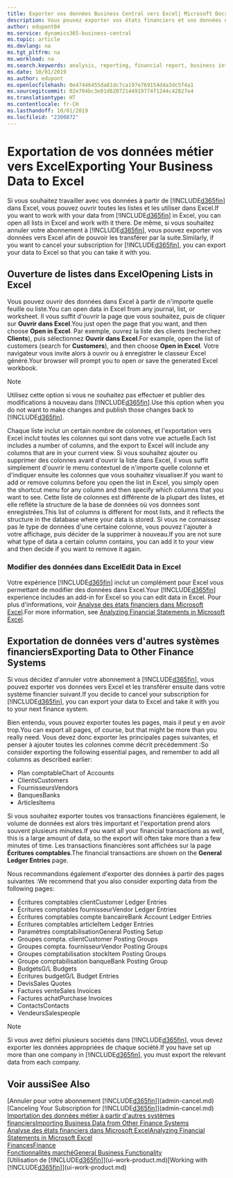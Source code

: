 ```yaml
---
title: Exporter vos données Business Central vers Excel| Microsoft Docs
description: Vous pouvez exporter vos états financiers et vos données de veille économique de Business Central vers Excel, ou ouvrir vos données dans Excel.
author: edupont04
ms.service: dynamics365-business-central
ms.topic: article
ms.devlang: na
ms.tgt_pltfrm: na
ms.workload: na
ms.search.keywords: analysis, reporting, financial report, business intelligence, BI, Excel
ms.date: 10/01/2019
ms.author: edupont
ms.openlocfilehash: 0e47446455da81dc7ca197e769154d4a3dc5f4a1
ms.sourcegitcommit: 02e704bc3e01d62072144919774f1244c42827e4
ms.translationtype: HT
ms.contentlocale: fr-CH
ms.lasthandoff: 10/01/2019
ms.locfileid: "2300872"
---
```

# <a name="exporting-your-business-data-to-excel"></a><span data-ttu-id="8191e-103">Exportation de vos données métier vers Excel</span><span class="sxs-lookup"><span data-stu-id="8191e-103">Exporting Your Business Data to Excel</span></span>
<span data-ttu-id="8191e-104">Si vous souhaitez travailler avec vos données à partir de [!INCLUDE[d365fin](includes/d365fin_md.md)] dans Excel, vous pouvez ouvrir toutes les listes et les utiliser dans Excel.</span><span class="sxs-lookup"><span data-stu-id="8191e-104">If you want to work with your data from [!INCLUDE[d365fin](includes/d365fin_md.md)] in Excel, you can open all lists in Excel and work with it there.</span></span> <span data-ttu-id="8191e-105">De même, si vous souhaitez annuler votre abonnement à [!INCLUDE[d365fin](includes/d365fin_md.md)], vous pouvez exporter vos données vers Excel afin de pouvoir les transférer par la suite.</span><span class="sxs-lookup"><span data-stu-id="8191e-105">Similarly, if you want to cancel your subscription for [!INCLUDE[d365fin](includes/d365fin_md.md)], you can export your data to Excel so that you can take it with you.</span></span>

## <a name="opening-lists-in-excel"></a><span data-ttu-id="8191e-106">Ouverture de listes dans Excel</span><span class="sxs-lookup"><span data-stu-id="8191e-106">Opening Lists in Excel</span></span>
<span data-ttu-id="8191e-107">Vous pouvez ouvrir des données dans Excel à partir de n'importe quelle feuille ou liste.</span><span class="sxs-lookup"><span data-stu-id="8191e-107">You can open data in Excel from any journal, list, or worksheet.</span></span> <span data-ttu-id="8191e-108">Il vous suffit d'ouvrir la page que vous souhaitez, puis de cliquer sur **Ouvrir dans Excel**.</span><span class="sxs-lookup"><span data-stu-id="8191e-108">You just open the page that you want, and then choose **Open in Excel**.</span></span> <span data-ttu-id="8191e-109">Par exemple, ouvrez la liste des clients (recherchez **Clients**), puis sélectionnez **Ouvrir dans Excel**.</span><span class="sxs-lookup"><span data-stu-id="8191e-109">For example, open the list of customers (search for **Customers**), and then choose **Open in Excel**.</span></span> <span data-ttu-id="8191e-110">Votre navigateur vous invite alors à ouvrir ou à enregistrer le classeur Excel généré.</span><span class="sxs-lookup"><span data-stu-id="8191e-110">Your browser will prompt you to open or save the generated Excel workbook.</span></span>  

> [!NOTE]
> <span data-ttu-id="8191e-111">Utilisez cette option si vous ne souhaitez pas effectuer et publier des modifications à nouveau dans [!INCLUDE[d365fin](includes/d365fin_md.md)].</span><span class="sxs-lookup"><span data-stu-id="8191e-111">Use this option when you do not want to make changes and publish those changes back to [!INCLUDE[d365fin](includes/d365fin_md.md)].</span></span>  

<span data-ttu-id="8191e-112">Chaque liste inclut un certain nombre de colonnes, et l'exportation vers Excel inclut toutes les colonnes qui sont dans votre vue actuelle.</span><span class="sxs-lookup"><span data-stu-id="8191e-112">Each list includes a number of columns, and the export to Excel will include any columns that are in your current view.</span></span> <span data-ttu-id="8191e-113">Si vous souhaitez ajouter ou supprimer des colonnes avant d'ouvrir la liste dans Excel, il vous suffit simplement d'ouvrir le menu contextuel de n'importe quelle colonne et d'indiquer ensuite les colonnes que vous souhaitez visualiser.</span><span class="sxs-lookup"><span data-stu-id="8191e-113">If you want to add or remove columns before you open the list in Excel, you simply open the shortcut menu for any column and then specify which columns that you want to see.</span></span> <span data-ttu-id="8191e-114">Cette liste de colonnes est différente de la plupart des listes, et elle reflète la structure de la base de données où vos données sont enregistrées.</span><span class="sxs-lookup"><span data-stu-id="8191e-114">This list of columns is different for most lists, and it reflects the structure in the database where your data is stored.</span></span> <span data-ttu-id="8191e-115">Si vous ne connaissez pas le type de données d'une certaine colonne, vous pouvez l'ajouter à votre affichage, puis décider de la supprimer à nouveau.</span><span class="sxs-lookup"><span data-stu-id="8191e-115">If you are not sure what type of data a certain column contains, you can add it to your view and then decide if you want to remove it again.</span></span>  

### <a name="edit-data-in-excel"></a><span data-ttu-id="8191e-116">Modifier des données dans Excel</span><span class="sxs-lookup"><span data-stu-id="8191e-116">Edit Data in Excel</span></span>
<span data-ttu-id="8191e-117">Votre expérience [!INCLUDE[d365fin](includes/d365fin_md.md)] inclut un complément pour Excel vous permettant de modifier des données dans Excel.</span><span class="sxs-lookup"><span data-stu-id="8191e-117">Your [!INCLUDE[d365fin](includes/d365fin_md.md)] experience includes an add-in for Excel so you can edit data in Excel.</span></span> <span data-ttu-id="8191e-118">Pour plus d'informations, voir [Analyse des états financiers dans Microsoft Excel](finance-analyze-excel.md).</span><span class="sxs-lookup"><span data-stu-id="8191e-118">For more information, see [Analyzing Financial Statements in Microsoft Excel](finance-analyze-excel.md).</span></span>  

## <a name="exporting-data-to-other-finance-systems"></a><span data-ttu-id="8191e-119">Exportation de données vers d'autres systèmes financiers</span><span class="sxs-lookup"><span data-stu-id="8191e-119">Exporting Data to Other Finance Systems</span></span>
<span data-ttu-id="8191e-120">Si vous décidez d'annuler votre abonnement à [!INCLUDE[d365fin](includes/d365fin_md.md)], vous pouvez exporter vos données vers Excel et les transférer ensuite dans votre système financier suivant.</span><span class="sxs-lookup"><span data-stu-id="8191e-120">If you decide to cancel your subscription for [!INCLUDE[d365fin](includes/d365fin_md.md)], you can export your data to Excel and take it with you to your next finance system.</span></span>  

<span data-ttu-id="8191e-121">Bien entendu, vous pouvez exporter toutes les pages, mais il peut y en avoir trop.</span><span class="sxs-lookup"><span data-stu-id="8191e-121">You can export all pages, of course, but that might be more than you really need.</span></span> <span data-ttu-id="8191e-122">Vous devez donc exporter les principales pages suivantes, et penser à ajouter toutes les colonnes comme décrit précédemment :</span><span class="sxs-lookup"><span data-stu-id="8191e-122">So consider exporting the following essential pages, and remember to add all columns as described earlier:</span></span>  

* <span data-ttu-id="8191e-123">Plan comptable</span><span class="sxs-lookup"><span data-stu-id="8191e-123">Chart of Accounts</span></span>  
* <span data-ttu-id="8191e-124">Clients</span><span class="sxs-lookup"><span data-stu-id="8191e-124">Customers</span></span>  
* <span data-ttu-id="8191e-125">Fournisseurs</span><span class="sxs-lookup"><span data-stu-id="8191e-125">Vendors</span></span>  
* <span data-ttu-id="8191e-126">Banques</span><span class="sxs-lookup"><span data-stu-id="8191e-126">Banks</span></span>  
* <span data-ttu-id="8191e-127">Articles</span><span class="sxs-lookup"><span data-stu-id="8191e-127">Items</span></span>  

<span data-ttu-id="8191e-128">Si vous souhaitez exporter toutes vos transactions financières également, le volume de données est alors très important et l'exportation prend alors souvent plusieurs minutes.</span><span class="sxs-lookup"><span data-stu-id="8191e-128">If you want all your financial transactions as well, this is a large amount of data, so the export will often take more than a few minutes of time.</span></span> <span data-ttu-id="8191e-129">Les transactions financières sont affichées sur la page **Écritures comptables**.</span><span class="sxs-lookup"><span data-stu-id="8191e-129">The financial transactions are shown on the **General Ledger Entries** page.</span></span>  

<span data-ttu-id="8191e-130">Nous recommandons également d'exporter des données à partir des pages suivantes :</span><span class="sxs-lookup"><span data-stu-id="8191e-130">We recommend that you also consider exporting data from the following pages:</span></span>  

* <span data-ttu-id="8191e-131">Écritures comptables client</span><span class="sxs-lookup"><span data-stu-id="8191e-131">Customer Ledger Entries</span></span>  
* <span data-ttu-id="8191e-132">Écritures comptables fournisseur</span><span class="sxs-lookup"><span data-stu-id="8191e-132">Vendor Ledger Entries</span></span>  
* <span data-ttu-id="8191e-133">Écritures comptables compte bancaire</span><span class="sxs-lookup"><span data-stu-id="8191e-133">Bank Account Ledger Entries</span></span>  
* <span data-ttu-id="8191e-134">Écritures comptables article</span><span class="sxs-lookup"><span data-stu-id="8191e-134">Item Ledger Entries</span></span>  
* <span data-ttu-id="8191e-135">Paramètres comptabilisation</span><span class="sxs-lookup"><span data-stu-id="8191e-135">General Posting Setup</span></span>  
* <span data-ttu-id="8191e-136">Groupes compta. client</span><span class="sxs-lookup"><span data-stu-id="8191e-136">Customer Posting Groups</span></span>  
* <span data-ttu-id="8191e-137">Groupes compta. fournisseur</span><span class="sxs-lookup"><span data-stu-id="8191e-137">Vendor Posting Groups</span></span>  
* <span data-ttu-id="8191e-138">Groupes comptabilisation stock</span><span class="sxs-lookup"><span data-stu-id="8191e-138">Item Posting Groups</span></span>  
* <span data-ttu-id="8191e-139">Groupe comptabilisation banque</span><span class="sxs-lookup"><span data-stu-id="8191e-139">Bank Posting Group</span></span>  
* <span data-ttu-id="8191e-140">Budgets</span><span class="sxs-lookup"><span data-stu-id="8191e-140">G/L Budgets</span></span>  
* <span data-ttu-id="8191e-141">Écritures budget</span><span class="sxs-lookup"><span data-stu-id="8191e-141">G/L Budget Entries</span></span>  
* <span data-ttu-id="8191e-142">Devis</span><span class="sxs-lookup"><span data-stu-id="8191e-142">Sales Quotes</span></span>  
* <span data-ttu-id="8191e-143">Factures vente</span><span class="sxs-lookup"><span data-stu-id="8191e-143">Sales Invoices</span></span>  
* <span data-ttu-id="8191e-144">Factures achat</span><span class="sxs-lookup"><span data-stu-id="8191e-144">Purchase Invoices</span></span>  
* <span data-ttu-id="8191e-145">Contacts</span><span class="sxs-lookup"><span data-stu-id="8191e-145">Contacts</span></span>  
* <span data-ttu-id="8191e-146">Vendeurs</span><span class="sxs-lookup"><span data-stu-id="8191e-146">Salespeople</span></span>  

> [!NOTE]  
>   <span data-ttu-id="8191e-147">Si vous avez défini plusieurs sociétés dans [!INCLUDE[d365fin](includes/d365fin_md.md)], vous devez exporter les données appropriées de chaque société.</span><span class="sxs-lookup"><span data-stu-id="8191e-147">If you have set up more than one company in [!INCLUDE[d365fin](includes/d365fin_md.md)], you must export the relevant data from each company.</span></span>

## <a name="see-also"></a><span data-ttu-id="8191e-148">Voir aussi</span><span class="sxs-lookup"><span data-stu-id="8191e-148">See Also</span></span>
<span data-ttu-id="8191e-149">[Annuler pour votre abonnement [!INCLUDE[d365fin](includes/d365fin_md.md)]](admin-cancel.md)</span><span class="sxs-lookup"><span data-stu-id="8191e-149">[Canceling Your Subscription for [!INCLUDE[d365fin](includes/d365fin_md.md)]](admin-cancel.md)</span></span>  
[<span data-ttu-id="8191e-150">Importation des données métier à partir d'autres systèmes financiers</span><span class="sxs-lookup"><span data-stu-id="8191e-150">Importing Business Data from Other Finance Systems</span></span>](across-import-data-configuration-packages.md)  
[<span data-ttu-id="8191e-151">Analyse des états financiers dans Microsoft Excel</span><span class="sxs-lookup"><span data-stu-id="8191e-151">Analyzing Financial Statements in Microsoft Excel</span></span>](finance-analyze-excel.md)  
[<span data-ttu-id="8191e-152">Finances</span><span class="sxs-lookup"><span data-stu-id="8191e-152">Finance</span></span>](finance.md)  
[<span data-ttu-id="8191e-153">Fonctionnalités marché</span><span class="sxs-lookup"><span data-stu-id="8191e-153">General Business Functionality</span></span>](ui-across-business-areas.md)  
<span data-ttu-id="8191e-154">[Utilisation de [!INCLUDE[d365fin](includes/d365fin_md.md)]](ui-work-product.md)</span><span class="sxs-lookup"><span data-stu-id="8191e-154">[Working with [!INCLUDE[d365fin](includes/d365fin_md.md)]](ui-work-product.md)</span></span>  
